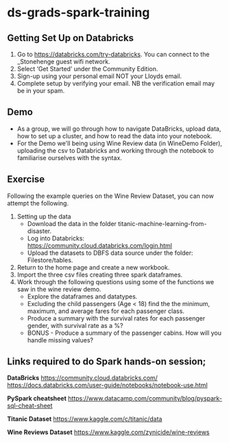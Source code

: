 # ds-grads-spark-training

## Getting Set Up on Databricks
1.	Go to https://databricks.com/try-databricks. You can connect to the _Stonehenge guest wifi network.
2.	Select ‘Get Started’ under the Community Edition.
3.	Sign-up using your personal email NOT your Lloyds email.
4.	Complete setup by verifying your email. NB the verification email may be in your spam.

## Demo
- As a group, we will go through how to navigate DataBricks, upload data, how to set up a cluster, and how to read the data into your notebook.
- For the Demo we'll being using Wine Review data (in WineDemo Folder), uploading the csv to Databricks and working through the notebook to familiarise ourselves with the syntax.

## Exercise
Following the example queries on the Wine Review Dataset, you can now attempt the following.
1. Setting up the data
    - Download the data in the folder titanic-machine-learning-from-disaster.
    - Log into Databricks: https://community.cloud.databricks.com/login.html
    - Upload the datasets to DBFS data source under the folder: Filestore/tables.
2. Return to the home page and create a new workbook. 
3. Import the three csv files creating three spark dataframes.
4. Work through the following questions using some of the functions we saw in the wine review demo.
    - Explore the dataframes and datatypes.
    - Excluding the child passengers (Age < 18) find the the minimum, maximum, and average fares for each passenger class.
    - Produce a summary with the survival rates for each passenger gender, with survival rate as a %?
    - BONUS - Produce a summary of the passenger cabins. How will you handle missing values?

## Links required to do Spark hands-on session;

**DataBricks**
https://community.cloud.databricks.com/
https://docs.databricks.com/user-guide/notebooks/notebook-use.html

**PySpark cheatsheet**
https://www.datacamp.com/community/blog/pyspark-sql-cheat-sheet

**Titanic Dataset**
https://www.kaggle.com/c/titanic/data

**Wine Reviews Dataset**
https://www.kaggle.com/zynicide/wine-reviews
